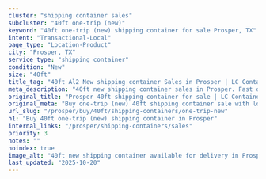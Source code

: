 ```yaml
---
cluster: "shipping container sales"
subcluster: "40ft one-trip (new)"
keyword: "40ft one-trip (new) shipping container for sale Prosper, TX"
intent: "Transactional-Local"
page_type: "Location-Product"
city: "Prosper, TX"
service_type: "shipping container"
condition: "New"
size: "40ft"
title_tag: "40ft Al2 New shipping container Sales in Prosper | LC Container"
meta_description: "40ft new shipping container sales in Prosper. Fast delivery, competitive pricing. Serving shipping containers area. Quote ID: UTM. Call (214) 524-4168 for your free quote today."
original_title: "Prosper 40ft shipping container for sale | LC Container"
original_meta: "Buy one-trip (new) 40ft shipping container sale with local delivery in Prosper, TX. LC Container — local Since 2003. Request a fast quote today."
url_slug: "/prosper/buy/40ft/shipping-containers/one-trip-new"
h1: "Buy 40ft one-trip (new) shipping container in Prosper"
internal_links: "/prosper/shipping-containers/sales"
priority: 3
notes: ""
noindex: true
image_alt: "40ft new shipping container available for delivery in Prosper"
last_updated: "2025-10-20"
---
```


<!-- TODO: Add unique city/inventory copy, images, and internal links here. -->
